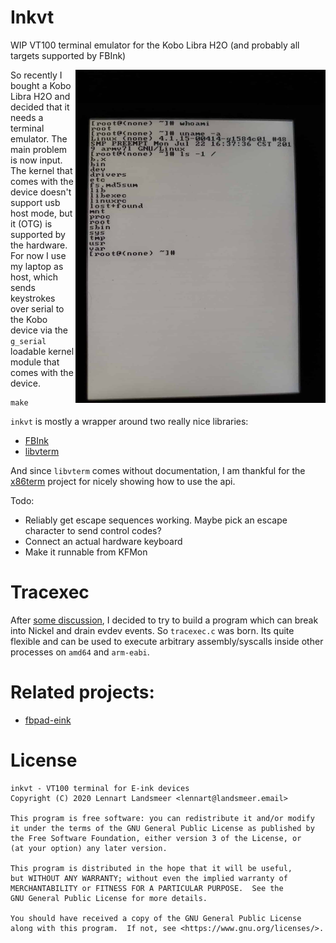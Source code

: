 # Inkvt

WIP VT100 terminal emulator for the Kobo Libra H2O (and probably all targets supported by FBInk)

<img src=it_works.jpeg width=400 align=right />

So recently I bought a Kobo Libra H2O and decided that it needs a terminal
emulator. The main problem is now input.
The kernel that comes with the device doesn't support usb host mode,
but it (OTG) is supported by the hardware. For now I use my laptop as host,
which sends keystrokes over serial to the Kobo device via the `g_serial`
loadable kernel module that comes with the device.

```
make
```

`inkvt` is mostly a wrapper around two really nice libraries:

  - [FBInk](https://github.com/NiLuJe/FBInk/)
  - [libvterm](http://www.leonerd.org.uk/code/libvterm/)

And since `libvterm` comes without documentation, I am thankful for the
[x86term](https://github.com/pkovac/x86term) project for nicely showing
how to use the api.

Todo:

 - Reliably get escape sequences working. Maybe pick an escape character
   to send control codes?
 - Connect an actual hardware keyboard
 - Make it runnable from KFMon

# Tracexec

After [some discussion](https://github.com/NiLuJe/FBInk/issues/45), I decided to
try to build a program which can break into Nickel and drain evdev events.
So `tracexec.c` was born. Its quite flexible and can be used to execute arbitrary
assembly/syscalls inside other processes on `amd64` and `arm-eabi`.

# Related projects:

 - [fbpad-eink](https://github.com/kisonecat/fbpad-eink)

# License

```
inkvt - VT100 terminal for E-ink devices
Copyright (C) 2020 Lennart Landsmeer <lennart@landsmeer.email>

This program is free software: you can redistribute it and/or modify
it under the terms of the GNU General Public License as published by
the Free Software Foundation, either version 3 of the License, or
(at your option) any later version.

This program is distributed in the hope that it will be useful,
but WITHOUT ANY WARRANTY; without even the implied warranty of
MERCHANTABILITY or FITNESS FOR A PARTICULAR PURPOSE.  See the
GNU General Public License for more details.

You should have received a copy of the GNU General Public License
along with this program.  If not, see <https://www.gnu.org/licenses/>.
```
